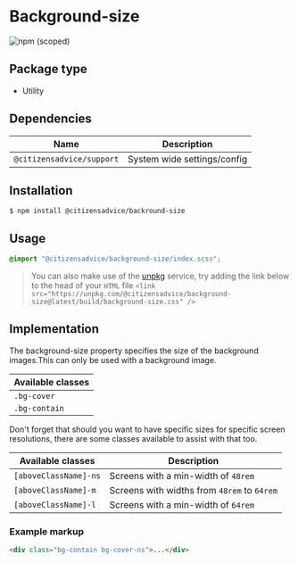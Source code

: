 # Background-size

![npm (scoped)](https://img.shields.io/npm/v/@citizensadvice/background-size.svg)

## Package type

- Utility

## Dependencies

| Name                      | Description                 |
| ------------------------- | --------------------------- |
| `@citizensadvice/support` | System wide settings/config |

## Installation

```shell
$ npm install @citizensadvice/backround-size
```

## Usage

```scss
@import "@citizensadvice/background-size/index.scss";
```

> You can also make use of the [unpkg](https://unpkg.com) service, try adding the link below to the head of your `HTML` file
> `<link src="https://unpkg.com/@citizensadvice/background-size@latest/build/background-size.css" />`

## Implementation

The background-size property specifies the size of the background images.This can only be used with a background image. 

| Available classes|
|------------------|
| `.bg-cover`      |
| `.bg-contain`    |

Don't forget that should you want to have specific sizes for specific screen resolutions, there are some classes available to assist with that too.

| Available classes     | Description                                 |
|-----------------------|---------------------------------------------|
| `[aboveClassName]-ns` | Screens with a min-width of `48rem`         |
| `[aboveClassName]-m`  | Screens with widths from `48rem` to `64rem` |
| `[aboveClassName]-l` | Screens with a min-width of `64rem`         |


### Example markup
```html
<div class="bg-contain bg-cover-ns">...</div>
```

